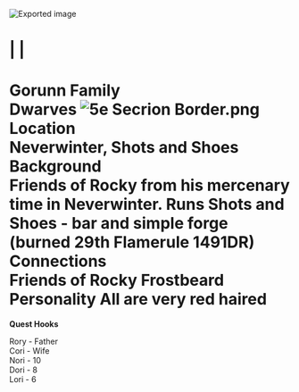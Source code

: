 ![Exported image](Exported%20image%2020240725171834-0.octet-stream)
    
|
|
==
Gorunn Family  
Dwarves
![5e Secrion Border.png](Exported%20image%2020240725171834-1.png)
Location  
Neverwinter, Shots and Shoes Background  
Friends of Rocky from his mercenary time in Neverwinter. Runs Shots and Shoes - bar and simple forge (burned 29th Flamerule 1491DR) Connections  
Friends of Rocky Frostbeard  
Personality All are very red haired   
==

**Quest Hooks**
  
Rory - Father  
Cori - Wife  
Nori - 10  
Dori - 8  
Lori - 6
